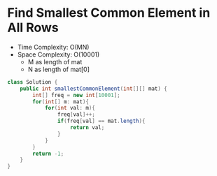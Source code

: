 # Find Smallest Common Element in All Rows

- Time Complexity: O(MN)
- Space Complexity: O(10001)
  - M as length of mat
  - N as length of mat[0]

```java
class Solution {
    public int smallestCommonElement(int[][] mat) {
        int[] freq = new int[10001];
        for(int[] m: mat){
            for(int val: m){
                freq[val]++;
                if(freq[val] == mat.length){
                    return val;
                }
            }
        }
        return -1;
    }
}
```
